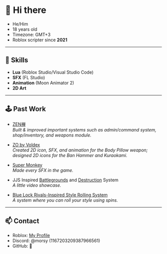 # 👋 Hi there

-  He/Him
-  18 years old
-  Timezone: GMT+3
-  Roblox scripter since **2021**

---

## 🔧 Skills
- **Lua** (Roblox Studio/Visual Studio Code)
- **SFX** (FL Studio)
- **Animation** (Moon Animator 2)
- **2D Art**

---

## 🕹️ Past Work

-  [ZEN禅](https://www.roblox.com/games/15926000656/ZEN)  
  *Built & improved important systems such as admin/command system, shop/inventory, and weapons module.*

- [ZO by Voldex](https://www.roblox.com/games/6678877691/ZO-SAMURAI-SWORD-FIGHTING)  
  *Created 2D icon, SFX, and animation for the Body Pillow weapon; designed 2D icons for the Ban Hammer and Kuraokami.*

- [Super Monkey](https://www.roblox.com/games/9456828952/Super-Monkey-BETA)  
  *Made every SFX in the game.*

- JJS Inspired [Battlegrounds](https://streamable.com/erms7s) and [Destruction](https://streamable.com/fo6gzl) System  
  *A little video showcase.*

- [Blue Lock Rivals-Inspired Style Rolling System](https://streamable.com/11zawu)  
  *A system where you can roll your style using spins.*

---

## 📫 Contact
- Roblox: [My Profile](https://www.roblox.com/users/2808002853/profile)
- Discord: @morsy (1167203209387966561)
- GitHub: 👻 



<!--
**MorsyWorsy/MorsyWorsy** is a ✨ _special_ ✨ repository because its `README.md` (this file) appears on your GitHub profile.

Here are some ideas to get you started:

- 🔭 I’m currently working on ...
- 🌱 I’m currently learning ...
- 👯 I’m looking to collaborate on ...
- 🤔 I’m looking for help with ...
- 💬 Ask me about ...
- 📫 How to reach me: ...
- 😄 Pronouns: ...
- ⚡ Fun fact: ...
-->
